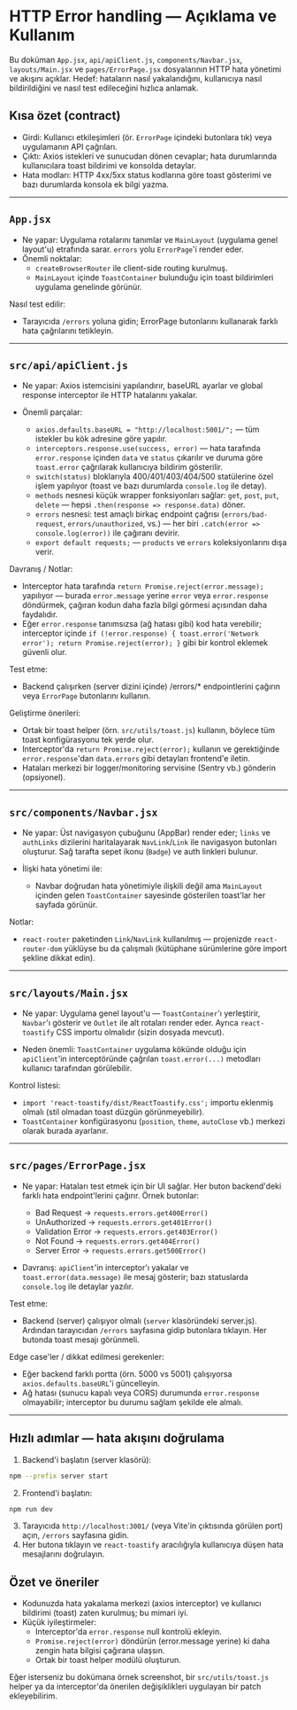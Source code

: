 # HTTP Error handling — Açıklama ve Kullanım

Bu doküman `App.jsx`, `api/apiClient.js`, `components/Navbar.jsx`, `layouts/Main.jsx` ve `pages/ErrorPage.jsx` dosyalarının HTTP hata yönetimi ve akışını açıklar. Hedef: hataların nasıl yakalandığını, kullanıcıya nasıl bildirildiğini ve nasıl test edileceğini hızlıca anlamak.

## Kısa özet (contract)

- Girdi: Kullanıcı etkileşimleri (ör. `ErrorPage` içindeki butonlara tık) veya uygulamanın API çağrıları.
- Çıktı: Axios istekleri ve sunucudan dönen cevaplar; hata durumlarında kullanıcılara toast bildirimi ve konsolda detaylar.
- Hata modları: HTTP 4xx/5xx status kodlarına göre toast gösterimi ve bazı durumlarda konsola ek bilgi yazma.

---

## `App.jsx`

- Ne yapar: Uygulama rotalarını tanımlar ve `MainLayout` (uygulama genel layout'u) etrafında sarar. `errors` yolu `ErrorPage`'i render eder.
- Önemli noktalar:
  - `createBrowserRouter` ile client-side routing kurulmuş.
  - `MainLayout` içinde `ToastContainer` bulunduğu için toast bildirimleri uygulama genelinde görünür.

Nasıl test edilir:

- Tarayıcıda `/errors` yoluna gidin; ErrorPage butonlarını kullanarak farklı hata çağrılarını tetikleyin.

---

## `src/api/apiClient.js`

- Ne yapar: Axios istemcisini yapılandırır, baseURL ayarlar ve global response interceptor ile HTTP hatalarını yakalar.

- Önemli parçalar:
  - `axios.defaults.baseURL = "http://localhost:5001/";` — tüm istekler bu kök adresine göre yapılır.
  - `interceptors.response.use(success, error)` — hata tarafında `error.response` içinden `data` ve `status` çıkarılır ve duruma göre `toast.error` çağrılarak kullanıcıya bildirim gösterilir.
  - `switch(status)` bloklarıyla 400/401/403/404/500 statülerine özel işlem yapılıyor (toast ve bazı durumlarda `console.log` ile detay).
  - `methods` nesnesi küçük wrapper fonksiyonları sağlar: `get`, `post`, `put`, `delete` — hepsi `.then(response => response.data)` döner.
  - `errors` nesnesi: test amaçlı birkaç endpoint çağrısı (`errors/bad-request`, `errors/unauthorized`, vs.) — her biri `.catch(error => console.log(error))` ile çağıranı devirir.
  - `export default requests;` — `products` ve `errors` koleksiyonlarını dışa verir.

Davranış / Notlar:

- Interceptor hata tarafında `return Promise.reject(error.message);` yapılıyor — burada `error.message` yerine `error` veya `error.response` döndürmek, çağıran kodun daha fazla bilgi görmesi açısından daha faydalıdır.
- Eğer `error.response` tanımsızsa (ağ hatası gibi) kod hata verebilir; interceptor içinde `if (!error.response) { toast.error('Network error'); return Promise.reject(error); }` gibi bir kontrol eklemek güvenli olur.

Test etme:

- Backend çalışırken (server dizini içinde) /errors/\* endpointlerini çağırın veya `ErrorPage` butonlarını kullanın.

Geliştirme önerileri:

- Ortak bir toast helper (örn. `src/utils/toast.js`) kullanın, böylece tüm toast konfigürasyonu tek yerde olur.
- Interceptor'da `return Promise.reject(error);` kullanın ve gerektiğinde `error.response`'dan `data.errors` gibi detayları frontend'e iletin.
- Hataları merkezi bir logger/monitoring servisine (Sentry vb.) gönderin (opsiyonel).

---

## `src/components/Navbar.jsx`

- Ne yapar: Üst navigasyon çubuğunu (AppBar) render eder; `links` ve `authLinks` dizilerini haritalayarak `NavLink`/`Link` ile navigasyon butonları oluşturur. Sağ tarafta sepet ikonu (`Badge`) ve auth linkleri bulunur.

- İlişki hata yönetimi ile:
  - Navbar doğrudan hata yönetimiyle ilişkili değil ama `MainLayout` içinden gelen `ToastContainer` sayesinde gösterilen toast'lar her sayfada görünür.

Notlar:

- `react-router` paketinden `Link`/`NavLink` kullanılmış — projenizde `react-router-dom` yüklüyse bu da çalışmalı (kütüphane sürümlerine göre import şekline dikkat edin).

---

## `src/layouts/Main.jsx`

- Ne yapar: Uygulama genel layout'u — `ToastContainer`'ı yerleştirir, `Navbar`'ı gösterir ve `Outlet` ile alt rotaları render eder. Ayrıca `react-toastify` CSS importu olmalıdır (sizin dosyada mevcut).

- Neden önemli: `ToastContainer` uygulama kökünde olduğu için `apiClient`'in interceptöründe çağrılan `toast.error(...)` metodları kullanıcı tarafından görülebilir.

Kontrol listesi:

- `import 'react-toastify/dist/ReactToastify.css';` importu eklenmiş olmalı (stil olmadan toast düzgün görünmeyebilir).
- `ToastContainer` konfigürasyonu (`position`, `theme`, `autoClose` vb.) merkezi olarak burada ayarlanır.

---

## `src/pages/ErrorPage.jsx`

- Ne yapar: Hataları test etmek için bir UI sağlar. Her buton backend'deki farklı hata endpoint'lerini çağırır. Örnek butonlar:

  - Bad Request -> `requests.errors.get400Error()`
  - UnAuthorized -> `requests.errors.get401Error()`
  - Validation Error -> `requests.errors.get403Error()`
  - Not Found -> `requests.errors.get404Error()`
  - Server Error -> `requests.errors.get500Error()`

- Davranış: `apiClient`'in interceptor'ı yakalar ve `toast.error(data.message)` ile mesaj gösterir; bazı statuslarda `console.log` ile detaylar yazılır.

Test etme:

- Backend (server) çalışıyor olmalı (`server` klasöründeki server.js). Ardından tarayıcıdan `/errors` sayfasına gidip butonlara tıklayın. Her butonda toast mesajı görünmeli.

Edge case'ler / dikkat edilmesi gerekenler:

- Eğer backend farklı portta (örn. 5000 vs 5001) çalışıyorsa `axios.defaults.baseURL`'i güncelleyin.
- Ağ hatası (sunucu kapalı veya CORS) durumunda `error.response` olmayabilir; interceptor bu durumu sağlam şekilde ele almalı.

---

## Hızlı adımlar — hata akışını doğrulama

1. Backend'i başlatın (server klasörü):

```bash
npm --prefix server start
```

2. Frontend'i başlatın:

```bash
npm run dev
```

3. Tarayıcıda `http://localhost:3001/` (veya Vite'in çıktısında görülen port) açın, `/errors` sayfasına gidin.
4. Her butona tıklayın ve `react-toastify` aracılığıyla kullanıcıya düşen hata mesajlarını doğrulayın.

## Özet ve öneriler

- Kodunuzda hata yakalama merkezi (axios interceptor) ve kullanıcı bildirimi (toast) zaten kurulmuş; bu mimari iyi.
- Küçük iyileştirmeler:
  - Interceptor'da `error.response` null kontrolü ekleyin.
  - `Promise.reject(error)` döndürün (error.message yerine) ki daha zengin hata bilgisi çağırana ulaşsın.
  - Ortak bir toast helper modülü oluşturun.

Eğer isterseniz bu dokümana örnek screenshot, bir `src/utils/toast.js` helper ya da interceptor'da önerilen değişiklikleri uygulayan bir patch ekleyebilirim.
